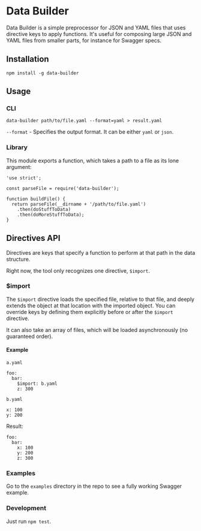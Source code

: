 # Data Builder

Data Builder is a simple preprocessor for JSON and YAML files that uses directive keys to apply functions. It's useful for composing large JSON and YAML files from smaller parts, for instance for Swagger specs.

## Installation

`npm install -g data-builder`

## Usage

### CLI

`data-builder path/to/file.yaml --format=yaml > result.yaml`

`--format` - Specifies the output format. It can be either `yaml` or `json`.

### Library

This module exports a function, which takes a path to a file as its lone argument:

```
'use strict';

const parseFile = require('data-builder');

function buildFile() {
  return parseFile(__dirname + '/path/to/file.yaml')
    .then(doStuffToData)
    .then(doMoreStuffToData);
}
```

## Directives API

Directives are keys that specify a function to perform at that path in the data structure.

Right now, the tool only recognizes one directive, `$import`.

### $import

The `$import` directive loads the specified file, relative to that file, and deeply extends the object at that location with the imported object. You can override keys by defining them explicitly before or after the `$import` directive.

It can also take an array of files, which will be loaded asynchronously (no guaranteed order).

#### Example

`a.yaml`

```
foo:
  bar:
    $import: b.yaml
    z: 300
```

`b.yaml`

```
x: 100
y: 200
```

Result:

```
foo:
  bar:
    x: 100
    y: 200
    z: 300
```

### Examples

Go to the `examples` directory in the repo to see a fully working Swagger example.

### Development

Just run `npm test`.
